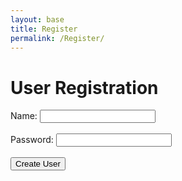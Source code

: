 ```yaml
---
layout: base
title: Register
permalink: /Register/
---
```


<html lang="en">
    <title>User Registration</title>
    <h1>User Registration</h1>
    <form id="registrationForm">
        <label for="name">Name:</label>
        <input type="text" id="name" name="name" required><br><br>       
        <label for="password">Password:</label>
        <input type="password" id="password" name="password" required><br><br>
        <input type="submit" value="Create User">
    </form>
    <script>
        document.getElementById('registrationForm').addEventListener('submit', function(event) {
            event.preventDefault(); // Prevent form submission
            // Get form data
            const formData = new FormData(this);           
            // Make POST request to backend API endpoint for user creation
            fetch('http://127.0.0.1:8240/api/users/create', {
                method: 'POST',
                body: formData
            })
            .then(response => {
                if (response.ok) {
                    // Redirect to login page or dashboard upon successful user creation
                    window.location.href = '/login'; // Replace with your desired URL
                } else {
                    // Handle failed user creation (show error message, etc.)
                    console.error('User creation failed');
                }
            })
            .catch(error => {
                console.error('Error:', error);
            });
        });
    </script>
</body>
</html>
